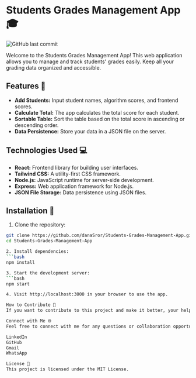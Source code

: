 # Students Grades Management App 🎓

![GitHub last commit](https://img.shields.io/github/last-commit/danaSror/Students-Grades-Management-App?style=flat-square)

Welcome to the Students Grades Management App! This web application allows you to manage and track students' grades easily. Keep all your grading data organized and accessible.

## Features 🚀

- **Add Students:** Input student names, algorithm scores, and frontend scores.
- **Calculate Total:** The app calculates the total score for each student.
- **Sortable Table:** Sort the table based on the total score in ascending or descending order.
- **Data Persistence:** Store your data in a JSON file on the server.

## Technologies Used 💻

- **React:** Frontend library for building user interfaces.
- **Tailwind CSS:** A utility-first CSS framework.
- **Node.js:** JavaScript runtime for server-side development.
- **Express:** Web application framework for Node.js.
- **JSON File Storage:** Data persistence using JSON files.

## Installation 🔧

1. Clone the repository:

```bash
git clone https://github.com/danaSror/Students-Grades-Management-App.git
cd Students-Grades-Management-App

2. Install dependencies:
```bash
npm install

3. Start the development server:
```bash
npm start

4. Visit http://localhost:3000 in your browser to use the app.

How to Contribute 🤝
If you want to contribute to this project and make it better, your help is very welcome. Open an issue or submit a pull request to contribute.

Connect with Me 🌐
Feel free to connect with me for any questions or collaboration opportunities!

LinkedIn
GitHub
Gmail
WhatsApp

License 📝
This project is licensed under the MIT License.
